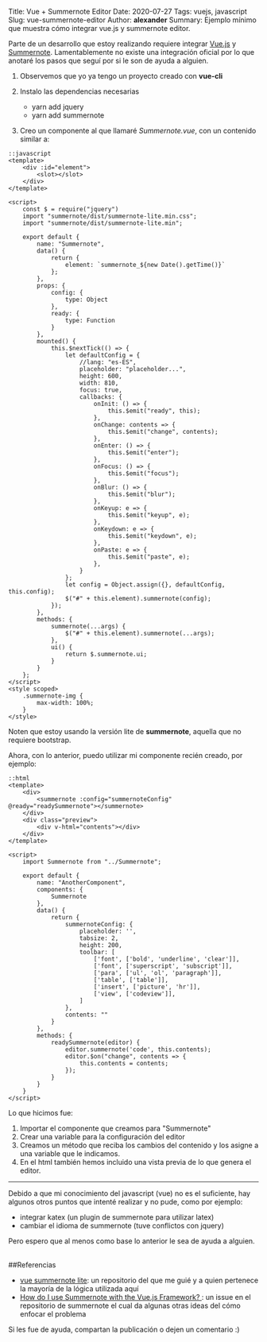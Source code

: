 Title: Vue + Summernote Editor
Date: 2020-07-27
Tags: vuejs, javascript
Slug: vue-summernote-editor
Author: __alexander__
Summary: Ejemplo mínimo que muestra cómo integrar vue.js y summernote editor. 

Parte de un desarrollo que estoy realizando requiere integrar <a href="https://vuejs.org/" target="_blank">Vue.js</a> y <a href="https://summernote.org/" target="_blank">Summernote</a>. Lamentablemente no existe una integración oficial por lo que anotaré los pasos que seguí por si le son de ayuda a alguien.

1. Observemos que yo ya tengo un proyecto creado con **vue-cli**
2. Instalo las dependencias necesarias

    - yarn add jquery
    - yarn add summernote
    
3. Creo un componente al que llamaré *Summernote.vue*, con un contenido similar a:

~~~
::javascript
<template>
    <div :id="element">
        <slot></slot>
    </div>
</template>

<script>
    const $ = require("jquery")
    import "summernote/dist/summernote-lite.min.css";
    import "summernote/dist/summernote-lite.min";

    export default {
        name: "Summernote",
        data() {
            return {
                element: `summernote_${new Date().getTime()}`
            };
        },
        props: {
            config: {
                type: Object
            },
            ready: {
                type: Function
            }
        },
        mounted() {
            this.$nextTick(() => {
                let defaultConfig = {
                    //lang: "es-ES",
                    placeholder: "placeholder...",
                    height: 600,
                    width: 810,
                    focus: true,
                    callbacks: {
                        onInit: () => {
                            this.$emit("ready", this);
                        },
                        onChange: contents => {
                            this.$emit("change", contents);
                        },
                        onEnter: () => {
                            this.$emit("enter");
                        },
                        onFocus: () => {
                            this.$emit("focus");
                        },
                        onBlur: () => {
                            this.$emit("blur");
                        },
                        onKeyup: e => {
                            this.$emit("keyup", e);
                        },
                        onKeydown: e => {
                            this.$emit("keydown", e);
                        },
                        onPaste: e => {
                            this.$emit("paste", e);
                        },
                    }
                };
                let config = Object.assign({}, defaultConfig, this.config);
                $("#" + this.element).summernote(config);
            });
        },
        methods: {
            summernote(...args) {
                $("#" + this.element).summernote(...args);
            },
            ui() {
                return $.summernote.ui;
            }
        }
    };
</script>
<style scoped>
    .summernote-img {
        max-width: 100%;
    }
</style>
~~~

Noten que estoy usando la versión lite de **summernote**, aquella que no requiere bootstrap.

Ahora, con lo anterior, puedo utilizar mi componente recién creado, por ejemplo:

~~~
::html
<template>
    <div>
        <summernote :config="summernoteConfig" @ready="readySummernote"></summernote>
    </div>
    <div class="preview">
        <div v-html="contents"></div>
    </div>
</template>

<script>
    import Summernote from "../Summernote";

    export default {
        name: "AnotherComponent",
        components: {
            Summernote
        },
        data() {
            return {
                summernoteConfig: {
                    placeholder: '',
                    tabsize: 2,
                    height: 200,
                    toolbar: [
                        ['font', ['bold', 'underline', 'clear']],
                        ['font', ['superscript', 'subscript']],
                        ['para', ['ul', 'ol', 'paragraph']],
                        ['table', ['table']],
                        ['insert', ['picture', 'hr']],
                        ['view', ['codeview']],
                    ]
                },
                contents: ""
            }
        },
        methods: {
            readySummernote(editor) {
                editor.summernote('code', this.contents);
                editor.$on("change", contents => {
                    this.contents = contents;
                });
            }
        }
    }
</script>
~~~ 

Lo que hicimos fue:
 
 1. Importar el componente que creamos para "Summernote"
 2. Crear una variable para la configuración del editor
 3. Creamos un método que reciba los cambios del contenido y los asigne a una variable que le indicamos.
 4. En el html también hemos incluido una vista previa de lo que genera el editor.
 
 - - -
 
Debido a que mi conocimiento del javascript (vue) no es el suficiente, hay algunos otros puntos que intenté realizar y no pude, como por ejemplo:
 
 - integrar katex (un plugin de summernote para utilizar latex)
 - cambiar el idioma de summernote (tuve conflictos con jquery)
 
Pero espero que al menos como base lo anterior le sea de ayuda a alguien.
 
<br>
##Referencias
 
 - <a href="https://github.com/pasBone/vue-summernote-lite" target="_blank">vue summernote lite</a>: un repositorio del que me guié y a quien pertenece la mayoría de la lógica utilizada aquí
 - <a href="https://github.com/summernote/summernote/issues/2597" target="_blank">How do I use Summernote with the Vue.js Framework?
</a>: un issue en el repositorio de summernote el cual da algunas otras ideas del cómo enfocar el problema

Si les fue de ayuda, compartan la publicación o dejen un comentario :)
<br>